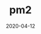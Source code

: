 ---
title: pm2
date: 2020-04-12
sidebarDepth: 0
tags:
- pm2
categories:
- DevOps
isShowComments: true
---
